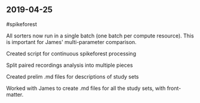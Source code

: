 ## 2019-04-25

 #spikeforest

All sorters now run in a single batch (one batch per compute resource). This is important for James' multi-parameter comparison.

Created script for continuous spikeforest processing

Split paired recordings analysis into multiple pieces

Created prelim .md files for descriptions of study sets

Worked with James to create .md files for all the study sets, with front-matter.



